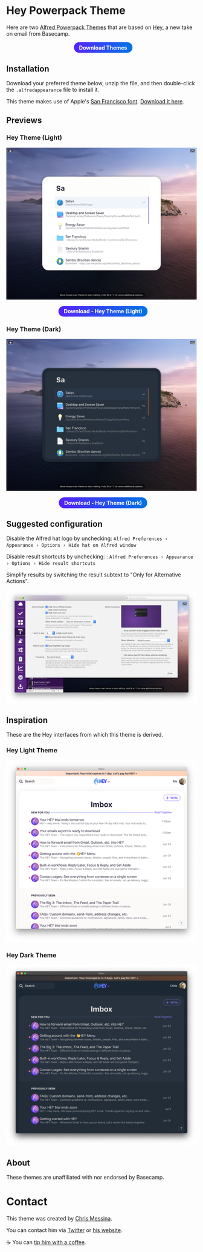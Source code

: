 <style>
  .button {
    transition: color 0.2s ease, text-decoration-color 0.2s ease, box-shadow 0.2s ease;
    transform: none;
    margin: 0 0 0 0.6em;
    display: inline-block;
    line-height: 1.5;
    font-weight: 700;
  	display: inline-block;
  	padding: 0.4em 1em;
  	color: #fff;
  	text-decoration: none;
  	text-align: center;
  	line-height: normal;
  	-webkit-appearance: none;
  	background-color: #5522fa !important;
  	background: linear-gradient(90deg, #5522fa 0%, #0074e4 100%) !important;
  	border-radius: 1.5em;
  	border: 0;
  	box-shadow: none;
  }
  .button:hover, .button:focus {
  	color: #fff;
  	cursor: pointer;
  	text-decoration: none;
  	box-shadow: 0 0 0 0.15rem #5fddc5;
  }
  .button:visited {
    color: #fff;
  }
</style>

# Hey Powerpack Theme

Here are two [Alfred Powerpack Themes](https://www.alfredapp.com/help/appearance/) that are based on [Hey](https://hey.com/), a new take on email from Basecamp.

<p align="center">
  <a href="https://github.com/chrismessina/alfred-app/raw/master/themes/hey/Hey%20Themes%20for%20Alfred.zip" class="button">
    Download Themes
  </a>
</p>

## Installation

Download your preferred theme below, unzip the file, and then double-click the `.alfredappearance` file to install it.

This theme makes use of Apple's [San Francisco font](https://developer.apple.com/fonts/). [Download it here](https://developer.apple.com/design/downloads/SF-Font-Pro.dmg).

## Previews

### Hey Theme (Light)

[![Hey Theme (Light) - Alfred Theme Preview](./assets/hey-light.png)](./assets/hey-light.png)

<p align="center">
  <a href="https://github.com/chrismessina/alfred-app/raw/master/themes/hey/Hey%20Theme%20(Light).zip" class="button">
    Download - Hey Theme (Light)
  </a>
</p>

### Hey Theme (Dark)

[![Hey Theme (Dark) - Alfred Theme Preview](./assets/hey-dark.png)](./assets/hey-dark.png)

<p align="center">
  <a href="https://github.com/chrismessina/alfred-app/raw/master/themes/hey/Hey%20Theme%20(Dark).zip" class="button">
    Download - Hey Theme (Dark)
  </a>
</p>

## Suggested configuration

Disable the Alfred hat logo by unchecking: `Alfred Preferences › Appearance › Options › Hide hat on Alfred window`

Disable result shortcuts by unchecking: : `Alfred Preferences › Appearance › Options › Hide result shortcuts`

Simplify results by switching the result subtext to "Only for Alternative Actions".

[![Alfred Appearance Options](./assets/alfred-appearance-options.png)](./assets/alfred-appearance-options.png)

## Inspiration

These are the Hey interfaces from which this theme is derived.

### Hey Light Theme

[![Hey Source](./assets/hey-light-source.png)](./assets/hey-light-source.png)


### Hey Dark Theme

[![Hey Source](./assets/hey-dark-source.png)](./assets/hey-dark-source.png)

## About

These themes are unaffiliated with nor endorsed by Basecamp.

# Contact

This theme was created by [Chris Messina](https://chrismessina.me).

You can contact him via [Twitter](https://twitter.com/@chrismessina) or [his website](https://chrismessina.me/contact).

☕ You can [tip him with a coffee](https://ko-fi.com/chris).
